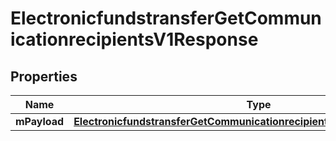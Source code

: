 
# ElectronicfundstransferGetCommunicationrecipientsV1Response

## Properties
| Name | Type | Description | Notes |
| ------------ | ------------- | ------------- | ------------- |
| **mPayload** | [**ElectronicfundstransferGetCommunicationrecipientsV1ResponseMPayload**](ElectronicfundstransferGetCommunicationrecipientsV1ResponseMPayload.md) |  |  |



